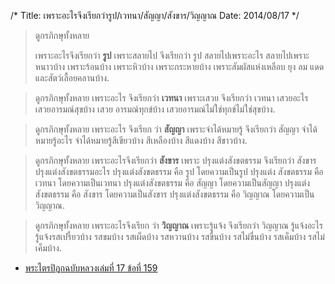 /*
Title: เพราะอะไรจึงเรียกว่ารูป/เวทนา/สัญญา/สังขาร/วิญญาณ
Date: 2014/08/17
*/

> ดูกรภิกษุทั้งหลาย 
>
> เพราะอะไรจึงเรียกว่า **รูป** 
> เพราะสลายไป จึงเรียกว่า รูป 
> สลายไปเพราะอะไร 
> สลายไปเพราะหนาวบ้าง 
> เพราะร้อนบ้าง 
> เพราะหิวบ้าง 
> เพราะกระหายบ้าง 
> เพราะสัมผัสแห่งเหลือบ ยุง ลม แดด และสัตว์เลื้อยคลานบ้าง. 

> ดูกรภิกษุทั้งหลาย 
> เพราะอะไร จึงเรียกว่า **เวทนา** 
> เพราะเสวย จึงเรียกว่า เวทนา เสวยอะไร เสวยอารมณ์สุขบ้าง เสวย อารมณ์ทุกข์บ้าง เสวยอารมณ์ไม่ใช่ทุกข์ไม่ใช่สุขบ้าง. 

> ดูกรภิกษุทั้งหลาย เพราะอะไร จึงเรียก ว่า **สัญญา** เพราะจำได้หมายรู้ จึงเรียกว่า สัญญา จำได้หมายรู้อะไร จำได้หมายรู้สีเขียวบ้าง สีเหลืองบ้าง สีแดงบ้าง สีขาวบ้าง. 

> ดูกรภิกษุทั้งหลาย เพราะอะไรจึงเรียกว่า **สังขาร** เพราะ ปรุงแต่งสังขตธรรม จึงเรียกว่า สังขาร ปรุงแต่งสังขตธรรมอะไร ปรุงแต่งสังขตธรรม คือ รูป โดยความเป็นรูป ปรุงแต่ง สังขตธรรม คือ เวทนา โดยความเป็นเวทนา ปรุงแต่งสังขตธรรม คือ สัญญา โดยความเป็นสัญญา ปรุงแต่งสังขตธรรม คือ สังขาร โดยความเป็นสังขาร ปรุงแต่งสังขตธรรม คือ วิญญาณ โดยความเป็นวิญญาณ. 

> ดูกรภิกษุทั้งหลาย เพราะอะไรจึงเรียก ว่า **วิญญาณ** เพราะรู้แจ้ง จึงเรียกว่า วิญญาณ รู้แจ้งอะไร รู้แจ้งรสเปรี้ยวบ้าง รสขมบ้าง รสเผ็ดบ้าง รสหวานบ้าง รสขื่นบ้าง รสไม่ขื่นบ้าง รสเค็มบ้าง รสไม่เค็มบ้าง.

* [พระไตรปิฎกฉบับหลวงเล่มที่ 17 ข้อที่ 159](http://etipitaka.com/read?keywords=%E0%B9%80%E0%B8%9E%E0%B8%A3%E0%B8%B2%E0%B8%B0%E0%B8%AD%E0%B8%B0%E0%B9%84%E0%B8%A3%E0%B8%88%E0%B8%B6%E0%B8%87%E0%B9%80%E0%B8%A3%E0%B8%B5%E0%B8%A2%E0%B8%81%E0%B8%A7%E0%B9%88%E0%B8%B2%E0%B8%A3%E0%B8%B9%E0%B8%9B+&language=thai&number=86&volume=17)

